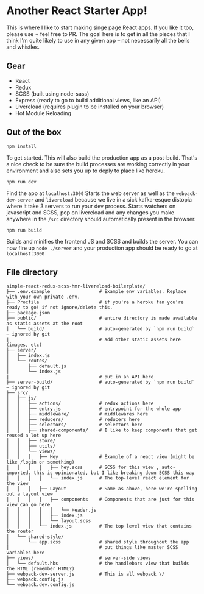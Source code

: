 # Another React Starter App!
This is where I like to start making singe page React apps. If you like it too, please use + feel free to PR.
The goal here is to get in all the pieces that I think I'm quite likely to use in any given app – not necessarily all the bells and whistles.

## Gear
- React
- Redux
- SCSS (built using node-sass)
- Express (ready to go to build additional views, like an API)
- Livereload (requires plugin to be installed on your browser)
- Hot Module Reloading


## Out of the box
```
npm install
```
To get started. This will also build the production app as a post-build. That's a nice check to be sure the build processes are working correctly in your environment and also sets you up to deply to place like heroku.

```
npm run dev
```
Find the app at `localhost:3000`
Starts the web server as well as the `webpack-dev-server` and `livereload` because we live in a sick kafka-esque distopia where it take 3 servers to run your dev process.
Starts watchers on javascript and SCSS, pop on livereload and any changes you make anywhere in the `/src` directory should automatically present in the browser.


```
npm run build
```
Builds and minifies the frontend JS and SCSS and builds the server.
You can now fire up `node ./server` and your production app should be ready to go at `localhost:3000`


## File directory
```
simple-react-redux-scss-hmr-livereload-boilerplate/
├── .env.example                  # Example env variables. Replace with your own private .env.
├── Procfile                      # if you're a heroku fan you're ready to go! if not ignore/delete this.
├── package.json
├── public/                       # entire directory is made available as static assets at the root
│   └── build/                    # auto-generated by `npm run build` – ignored by git
|                                 # add other static assets here (images, etc)
├── server/
│   ├── index.js
│   └── routes/
│       ├── default.js
│       └── index.js
|                                 # put in an API here
├── server-build/                 # auto-generated by `npm run build` – ignored by git
├── src/
│   ├── js/
│   │   ├── actions/              # redux actions here
│   │   ├── entry.js              # entrypoint for the whole app
│   │   ├── middleware/           # middlewares here
│   │   ├── reducers/             # reducers here
│   │   ├── selectors/            # selectors here
│   │   ├── shared-components/    # I like to keep components that get reused a lot up here
│   │   ├── store/
│   │   ├── utils/
│   │   └── views/
│   │   │   ├── Hey               # Example of a react view (might be like /login or something)
│   │   │   │   ├── hey.scss      # SCSS for this view , auto-imported. this is opinionated, but I like breaking down SCSS this way
│   │   │   │   └── index.js      # The top-level react element for the view
│   │   │   ├── Layout            # Same as above, here we're spelling out a layout view
│   │   │   │   ├── components    # Components that are just for this view can go here
│   │   │   │   │   └── Header.js
│   │   │   │   ├── index.js
│   │   │   │   └── layout.scss   
│   │   │   └── index.js          # The top level view that contains the router
│   └── shared-style/ 
│       └── app.scss              # shared style throughout the app
|                                 # put things like master SCSS variables here
├── views/                        # server-side views
│   └── default.hbs               # the handlebars view that builds the HTML (remember HTML?)
├── webpack-dev-server.js         # This is all webpack \/
├── webpack.config.js
└── webpack.dev.config.js
```
